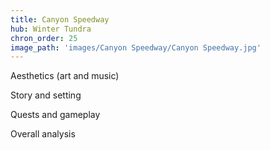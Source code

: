 ```yaml
---
title: Canyon Speedway
hub: Winter Tundra
chron_order: 25
image_path: 'images/Canyon Speedway/Canyon Speedway.jpg'
---
```

Aesthetics (art and music)
<!--excerpt-->
Story and setting
<!--excerpt-->
Quests and gameplay
<!--excerpt-->
Overall analysis